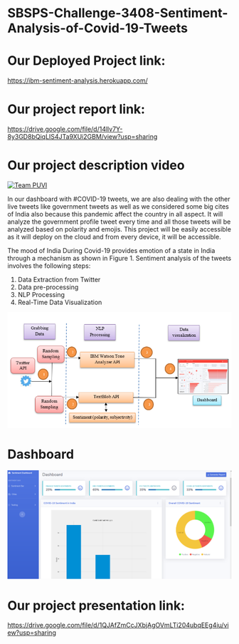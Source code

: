 # SBSPS-Challenge-3408-Sentiment-Analysis-of-Covid-19-Tweets



# Our Deployed Project link:  
 
 https://ibm-sentiment-analysis.herokuapp.com/
 
 # Our project report link:
 
 https://drive.google.com/file/d/14llv7Y-8y3GD8bQiqLIS4JTa9XUi2GBM/view?usp=sharing
 
 # Our project description video
 
[![Team PUVI](http://img.youtube.com/vi/It4guxrSdSk/0.jpg)](http://www.youtube.com/watch?v=It4guxrSdSk "SBSPS-Challenge-3408-Sentiment-Analysis-of-Covid-19-Tweets")



In our dashboard with #COVID-19 tweets, we are also dealing with the other live tweets like government tweets as well as we considered some big cites of India also because this pandemic affect the country in all aspect.
It will analyze the government profile tweet every time and all those tweets will be analyzed based on polarity and emojis. This project will be easily accessible as it will deploy on the cloud and from every device, it will be accessible. 

The mood of India During Covid-19 provides emotion of a state in India through a mechanism as shown in Figure 1. Sentiment analysis of the tweets involves the following steps:
1. Data Extraction from Twitter 
2. Data pre-processing 
3. NLP Processing 
4. Real-Time Data Visualization


![](pic/Screenshot%20(285).png)




# Dashboard




![](pic/Screenshot%20(71).png)



# Our project presentation link:

https://drive.google.com/file/d/1QJAfZmCcJXbjAgOVmLTi204ubqEEg4iu/view?usp=sharing
